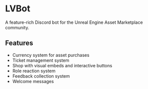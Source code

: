 # LVBot

A feature-rich Discord bot for the Unreal Engine Asset Marketplace community.

## Features

- Currency system for asset purchases
- Ticket management system
- Shop with visual embeds and interactive buttons
- Role reaction system
- Feedback collection system
- Welcome messages
